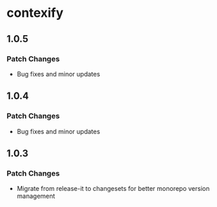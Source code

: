 # contexify

## 1.0.5

### Patch Changes

- Bug fixes and minor updates

## 1.0.4

### Patch Changes

- Bug fixes and minor updates

## 1.0.3

### Patch Changes

- Migrate from release-it to changesets for better monorepo version management
